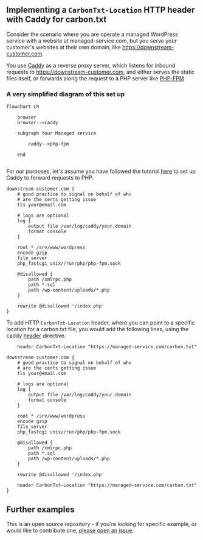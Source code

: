 ## Implementing a `CarbonTxt-Location` HTTP header with Caddy for carbon.txt

Consider the scenario where you are operate a managed WordPress service with a website at managed-service.com, but you serve your customer's websites at their own domain, like https://downstream-customer.com.



You use [Caddy](https://caddyserver.com/) as a reverse proxy server, which listens for inbound requests to https://downstream-customer.com, and either serves the static files itself, or forwards along the request to a PHP server like [PHP-FPM](https://php-fpm.org/)


### A very simplified diagram of this set up

```mermaid
flowchart LR

    browser
    browser-->caddy

    subgraph Your Managed service

        caddy-->php-fpm

    end


```

For our purposes, let's assume you have followed the tutorial [here](https://caddy.community/t/setting-up-wordpress-with-caddy-on-ubuntu/18448) to set up Caddy to forward requests to PHP.

```
downstream-customer.com {
    # good practice to signal on behalf of who
    # are the certs getting issue
	tls your@email.com

    # logs are optional
	log {
		output file /var/log/caddy/your.domain
		format console
	}

	root * /srv/www/wordpress
	encode gzip
	file_server
	php_fastcgi unix//run/php/php-fpm.sock

	@disallowed {
		path /xmlrpc.php
		path *.sql
		path /wp-content/uploads/*.php
	}

	rewrite @disallowed '/index.php'
}
```

To add HTTP `CarbonTxt-Location` header, where you can point to a specific location for a carbon.txt file, you would add the following lines, using the caddy [header](https://caddyserver.com/docs/caddyfile/directives/header) directive.


```
    header CarbonTxt-Location "https://managed-service.com/carbon.txt"
```

```
downstream-customer.com {
    # good practice to signal on behalf of who
    # are the certs getting issue
	tls your@email.com

    # logs are optional
	log {
		output file /var/log/caddy/your.domain
		format console
	}

	root * /srv/www/wordpress
	encode gzip
	file_server
	php_fastcgi unix//run/php/php-fpm.sock

	@disallowed {
		path /xmlrpc.php
		path *.sql
		path /wp-content/uploads/*.php
	}

	rewrite @disallowed '/index.php'

    header CarbonTxt-Location "https://managed-service.com/carbon.txt"
}
```



## Further examples

This is an open source repository - if you're looking for specific example, or would like to contribute one, [please open an issue](https://github.com/thegreenwebfoundation/carbon.txt/issues).

